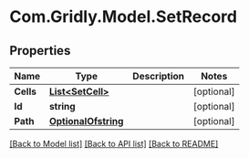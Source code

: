 
# Com.Gridly.Model.SetRecord

## Properties

Name | Type | Description | Notes
------------ | ------------- | ------------- | -------------
**Cells** | [**List&lt;SetCell&gt;**](SetCell.md) |  | [optional] 
**Id** | **string** |  | [optional] 
**Path** | [**OptionalOfstring**](OptionalOfstring.md) |  | [optional] 

[[Back to Model list]](../README.md#documentation-for-models)
[[Back to API list]](../README.md#documentation-for-api-endpoints)
[[Back to README]](../README.md)

